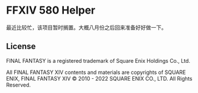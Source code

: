 # FFXIV 580 Helper

最近比较忙，该项目暂时搁置。大概八月份之后回来准备好好做一下。

## License

FINAL FANTASY is a registered trademark of Square Enix Holdings Co., Ltd.

All FINAL FANTASY XIV contents and materials are copyrights of SQUARE ENIX, FINAL FANTASY XIV © 2010 - 2022 SQUARE ENIX CO., LTD. All Rights Reserved.
